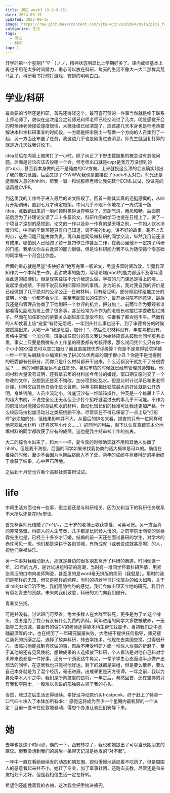 ```yaml
---
title: 周记 week3 (9.9~9.15)
date: 2024-09-15
updated: 2022-09-15
image: https://raw.githubusercontent.com/xjtu-wjz/void2004/main/pics_for_post/lingyin.webp
categories: 生活
tags:
  - 周记
  - 科研
top: 1
---
```


开学的第一个星期(*´▽｀)ノノ，精神状态明显比上学期好多了。课内成绩基本上再也不用花太多时间精力，重心可以放在科研，每天的生活不像大一大二那样兵荒马乱了，科研看书打球打游戏，安排的明明白白。

# 学业/科研
最重要的当然还是科研，首先还得谈这个。最可喜可贺的一件事当然就是终于联系上师老师了，貌似在这次组会之前师兄和师老师已经交流过了几次，明显感觉开会的时候师老师接受速度很快，大概脉络已经清楚了。应该那几天本身也是师老师要解决本科生科研事宜的时间段，一方面是把李院士一帮做一个方向的人召集到了一起，另一方面还布置了任务，我这边几乎也是刚发过去消息，师先生就回复打算的就是近几天找我讨论下。

idea前后在内容上被拷打了一小时，除了纠正了下野生数据集的概念没有其他问题。后面是讨论应该去投哪一个会。师老师出口就是cvpr是我万万没想到的(#>д<)，甚至我本身做的还不是纯血的CV方向，上来就投这么顶的会议确实超出了我的能力范围。后面又提了个WWW,我也是直接说了track不太对口。师兄还是挺善解人意的hhhhh，帮我一唱一和说服师老师让我先赶个ECML试试，没做完的话再投CVPR。

到这里我的工作终于进入最后的论文阶段了。回首一路其实真的还挺感慨的，从四月开始调研，直到七月才确定框架，中间几乎不眠不休地花了一周试第一版idea，点数跑出来的一瞬间顿时觉得世界明快了，天朗气清，惠风和畅。后面前前后后为了补理论又读了二十多篇论文，科研作图的学习也提在日程上了。做了一个项目才深刻的感觉到，论文的一作以及非一作真的是天壤之别，一作如人饮水冷暖自知，中间的辛酸苦楚只有自己知道，调不完的bug，讲不好的故事，跑不上去的点，这些问题只能由你负责。再和其他同级做科研的同学交流，纵然我目前还没有成果，哪怕别人已经蹭了若干篇四作三作甚至二作，在我心里他不一定跨了科研的门槛。我承认你左右逢源的能力很强，但是论科研能力我不认为随便抓个零基础的同学练一个月会比你差。

后面的重心就是尽量“多快好省”地写完第一版论文，尽量多留时间改改，毕竟我深知作为一个本科生一作，我讲故事的能力，写理论堆proof的能力都远不及常年浸淫此道的硕博们。但是现实往往不允许我这么做，学校的几门课还是得上的唉......说起学业成绩，不得不说前段时间算综测的事情。身为班长，我对我自我的评价是已经做到了几乎绝对的公平公正--任何材料，只有给证明，部分擦边球给能加分的证明，分数一分都不会少加。甚至老副班长的任职分，最开始书院不同意评，最后我还是和管理员协商了下给副班一个参评的机会，把分加上。前两年作为旁观者谁都看得见副班为班上做了很多事，甚至经常为不作为的老班长和摆烂学委收拾烂摊子。然而在加任职分的紧要关头副班却又享受不到，任谁看了都会抱不平。然而有的人却仗着上级“宠爱”有恃无恐吧，一年到头什么事也没干，到了审德育分的时候突然跳出来，大喝一声“我是班委，加分！”，然后任职材料没有，年度考核没有，表格中空留一个加分项。班委加任职分的意义我认为始终应该从鼓励为同学服务出发，事实上只要是稍微有点工作量的班委都有考核评级，那么试问凭什么只有你一个小小的XX委员可以空口加分？而且直接按优秀评级算？你是不是觉得钱院学辅一堆一年到头兢兢业业编资料为了拼30%优秀率的同学很小丑？你是不是觉得别的班委都有任职分，而你只是什么材料都开不出来，什么活都没干就加不了分很委屈？......他的问题甚至远不止任职分。暑假审核的时候就已经有管理员通知我，他的材料大量没有证明，还有拿去年的材料加今年分的嫌疑。窗口期又临时交了一个修改的文件，没想到还是死不悔改，加分项到处乱水。但是此时计试早已和惠老师对接，材料交由其他自动化班长盲审。仲英书院相比钱院最大的好处就是公开透明，身处钱院，人员少流动小，浪底沉沙有一堆暗箱操作。仲英是一个每届上千人的超大书院，不说完全公正无私但至少打个招呼就混过去的事几乎不可能。不作为的前班长尚能接受你胡乱吹水的材料，自动化班长们的标准可比我还更加严格，什么校园马拉松加活动分之类统统删干净。尽管实在不得已保留了一点上级“打招呼”必须加的分，但结果影响并不大。从最后的排名来看，损害的只有一位同样和他喜欢乱水材料（还喜欢写小作文......）的同学的利益，剩下认认真真踏实本分地填材料的同学都收获了应有的成绩。这也是我主持审核工作的初衷。

大二的综合rk出来了，和大一一样，夏令营的时候确实就不用和其他人协商了hhhh。但是我不海投，后面的同学如果来找我协商的话大概率是可以的。确信在推免的时候，至少不会因为rk拖后腿而入不了营，两年的成绩与竞赛科研的平衡终于收获了结果，心中巨石落地。

之后到十月份也许看个高额社奖答辩试试。

# life
中间生活方面也有一些事，但主要还是与科研相关，因为又和当下的科研任务联系不大所以还是在life里谈。

首先恭喜师兄结婚了\(^o^)/~。三十岁的老博士收获挚爱，可喜可贺。另一方面真的非常感慨，科研人的人生节奏，几乎都是比同龄人慢的。之前李院士陶瓷的吴泰霖先生也是，已经三十多岁才订婚，结婚的前一天还在面试暑研的学生，对学术的赤忱可见一斑。他们都是深耕于各自领域，有所成就（或者说成就甚高啊）的人，祝他们幸福快乐。

另一件事对我触动挺大，那就是身边的很多朋友离开了科研的赛道。时间倒退一年，23年的九月，是计试进组科研的高潮，当时有一堆同学怀着科研热情，用紧张青涩的口吻向老师陶瓷，甚至发的是word毫无排版的简历（我就是）。那时的我们是那样的无知，但又是那样的纯粹。当时的机器学习讨论班办的如火如荼，关于dl ml的talk滔滔不绝，我们隐隐约约的感觉，我们会做出顶天立地的研究，我们会有留名青史的贡献，未来向我们致意，科研的大门向我们敞开。

青春又张扬。

可是并没有。讨论班门可罗雀，绝大多数人在大群里装死，更多是为了ml这个噱头，或者是为了找点有没有什么免费的资料。同年进组的同学大多数被散养，一无指导二无资源，甚至有的做CV的老师还得靠本科生帮忙找显卡。当初我们之中基础最深厚的ch，也在经历了一年研究屡屡失败，大老板不提供任何指导，师兄摆烂装死的折磨之后，选择了放弃科研，转去学技术。他现在去美国交换，过得很开心，很高兴他能找到喜欢做的事，然后不用受科研方面一堆烂人烂事的折磨了。至于其他的还有见风使舵，想蹭成果的人选择放下科研，个人看法是对他自己和对学术界来说都是一件好事。还有一个劲死钻牛角尖，一辈子学生心态而没半点做产出想法的同学，在这里我也只能祝他好运。剩下的就都是进组，但是要么散养，要么自己本身就是为了混个经历，毫无进展，出成果更是天方夜谭。一年之前，我以为身处学术大军之中，我们是所向披靡的良将。一年之后，蓦然回首，还在坚持的只有我和李院士，一股难以言说的孤独感占领了我的心头。

当然，难过之后生活还得继续。幸好没冲动原价买frostpunk，终于赶上了特卖一口气四十块入了本体加所有dlc！感觉这将成为至少一个星期内最机智的一个决定！目前一直卡在伦敦塔暴动，得想个办法让暴民们安静下来。

# 她
去年也是这个时间点，倏的一下，西安转凉了，我也和她提出了可以当长期朋友的建议。但我没想到我们的最后一条聊天记录是她发的“对不起”。

一年中一直在看她继续发的动态和朋友圈，貌似慢慢地适应着不吃药了，但是周围人的恶意看起来并不小。她转了专业，加了军事社团，还跑去支教，尽管还是和亲友相处不太好，但是我相信生活一定在好转。

希望你还能挽着我的衣袖，这次我会把手揣进裤兜。
